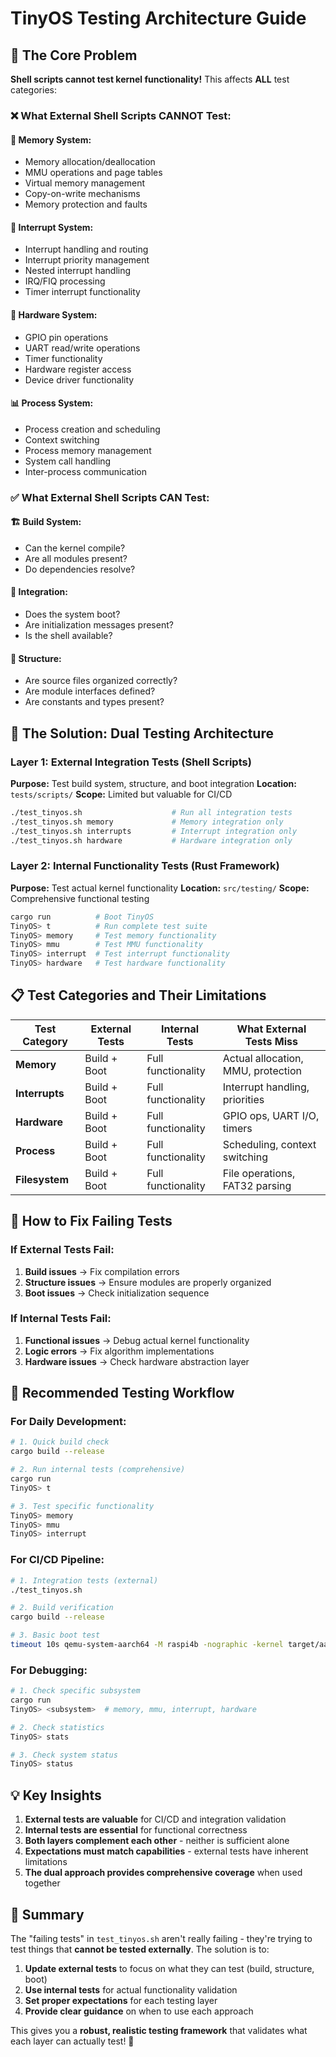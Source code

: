 # TinyOS Testing Architecture Guide

## 🚨 **The Core Problem**

**Shell scripts cannot test kernel functionality!** This affects **ALL** test categories:

### ❌ **What External Shell Scripts CANNOT Test:**

#### 🧠 **Memory System:**
- Memory allocation/deallocation
- MMU operations and page tables
- Virtual memory management
- Copy-on-write mechanisms
- Memory protection and faults

#### 🔌 **Interrupt System:**
- Interrupt handling and routing
- Interrupt priority management
- Nested interrupt handling
- IRQ/FIQ processing
- Timer interrupt functionality

#### 🔧 **Hardware System:**
- GPIO pin operations
- UART read/write operations
- Timer functionality
- Hardware register access
- Device driver functionality

#### 📊 **Process System:**
- Process creation and scheduling
- Context switching
- Process memory management
- System call handling
- Inter-process communication

### ✅ **What External Shell Scripts CAN Test:**

#### 🏗️ **Build System:**
- Can the kernel compile?
- Are all modules present?
- Do dependencies resolve?

#### 🔄 **Integration:**
- Does the system boot?
- Are initialization messages present?
- Is the shell available?

#### 📁 **Structure:**
- Are source files organized correctly?
- Are module interfaces defined?
- Are constants and types present?

## 🎯 **The Solution: Dual Testing Architecture**

### **Layer 1: External Integration Tests** (Shell Scripts)
**Purpose:** Test build system, structure, and boot integration
**Location:** `tests/scripts/`
**Scope:** Limited but valuable for CI/CD

```bash
./test_tinyos.sh                    # Run all integration tests
./test_tinyos.sh memory             # Memory integration only
./test_tinyos.sh interrupts         # Interrupt integration only
./test_tinyos.sh hardware           # Hardware integration only
```

### **Layer 2: Internal Functionality Tests** (Rust Framework)
**Purpose:** Test actual kernel functionality
**Location:** `src/testing/`
**Scope:** Comprehensive functional testing

```bash
cargo run          # Boot TinyOS
TinyOS> t          # Run complete test suite
TinyOS> memory     # Test memory functionality
TinyOS> mmu        # Test MMU functionality
TinyOS> interrupt  # Test interrupt functionality
TinyOS> hardware   # Test hardware functionality
```

## 📋 **Test Categories and Their Limitations**

| Test Category | External Tests | Internal Tests | What External Tests Miss |
|---------------|---------------|----------------|-------------------------|
| **Memory** | Build + Boot | Full functionality | Actual allocation, MMU, protection |
| **Interrupts** | Build + Boot | Full functionality | Interrupt handling, priorities |
| **Hardware** | Build + Boot | Full functionality | GPIO ops, UART I/O, timers |
| **Process** | Build + Boot | Full functionality | Scheduling, context switching |
| **Filesystem** | Build + Boot | Full functionality | File operations, FAT32 parsing |

## 🔧 **How to Fix Failing Tests**

### **If External Tests Fail:**
1. **Build issues** → Fix compilation errors
2. **Structure issues** → Ensure modules are properly organized
3. **Boot issues** → Check initialization sequence

### **If Internal Tests Fail:**
1. **Functional issues** → Debug actual kernel functionality
2. **Logic errors** → Fix algorithm implementations
3. **Hardware issues** → Check hardware abstraction layer

## 🚀 **Recommended Testing Workflow**

### **For Daily Development:**
```bash
# 1. Quick build check
cargo build --release

# 2. Run internal tests (comprehensive)
cargo run
TinyOS> t

# 3. Test specific functionality
TinyOS> memory
TinyOS> mmu
TinyOS> interrupt
```

### **For CI/CD Pipeline:**
```bash
# 1. Integration tests (external)
./test_tinyos.sh

# 2. Build verification
cargo build --release

# 3. Basic boot test
timeout 10s qemu-system-aarch64 -M raspi4b -nographic -kernel target/aarch64-unknown-none/release/tiny_os
```

### **For Debugging:**
```bash
# 1. Check specific subsystem
cargo run
TinyOS> <subsystem>  # memory, mmu, interrupt, hardware

# 2. Check statistics
TinyOS> stats

# 3. Check system status
TinyOS> status
```

## 💡 **Key Insights**

1. **External tests are valuable** for CI/CD and integration validation
2. **Internal tests are essential** for functional correctness
3. **Both layers complement each other** - neither is sufficient alone
4. **Expectations must match capabilities** - external tests have inherent limitations
5. **The dual approach provides comprehensive coverage** when used together

## 🎯 **Summary**

The "failing tests" in `test_tinyos.sh` aren't really failing - they're trying to test things that **cannot be tested externally**. The solution is to:

1. **Update external tests** to focus on what they can test (build, structure, boot)
2. **Use internal tests** for actual functionality validation
3. **Set proper expectations** for each testing layer
4. **Provide clear guidance** on when to use each approach

This gives you a **robust, realistic testing framework** that validates what each layer can actually test! 🚀
